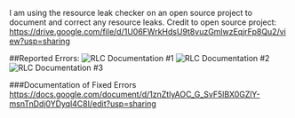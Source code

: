 I am using the resource leak checker on an open source project to document and correct any resource leaks. Credit to open source project: https://drive.google.com/file/d/1U06FWrkHdsU9t8vuzGmlwzEqjrFp8Qu2/view?usp=sharing

##Reported Errors:
![RLC Documentation #1](https://github.com/user-attachments/assets/51686174-f770-48ad-867c-bc8f20441ee4)
![RLC Documentation #2](https://github.com/user-attachments/assets/79fcfbce-f327-439e-bfbd-2c8e06fc7918)
![RLC Documentation #3](https://github.com/user-attachments/assets/24e74938-8c19-412f-9650-1fef8c7cca52)

###Documentation of Fixed Errors
https://docs.google.com/document/d/1znZtlyAOC_G_SvF5lBX0GZlY-msnTnDdj0YDyql4C8I/edit?usp=sharing
